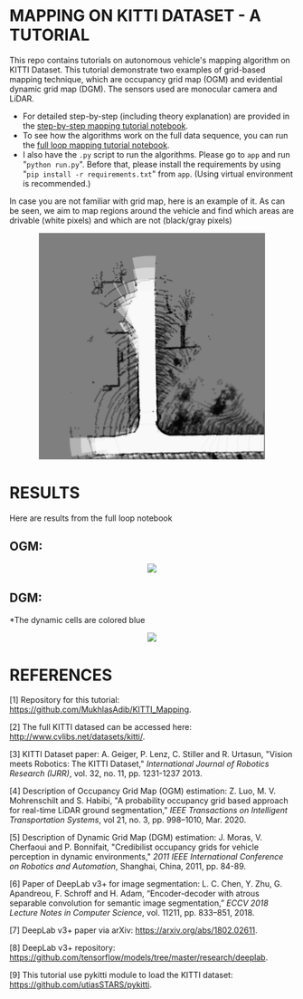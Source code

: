 # MAPPING ON KITTI DATASET - A TUTORIAL

This repo contains tutorials on autonomous vehicle's mapping algorithm on KITTI Dataset. This tutorial demonstrate two examples of grid-based mapping technique, which are occupancy grid map (OGM) and evidential dynamic grid map (DGM). The sensors used are monocular camera and LiDAR.
- For detailed step-by-step (including theory explanation) are provided in the [step-by-step mapping tutorial notebook](https://github.com/MukhlasAdib/KITTI_Mapping/blob/main/KITTI_Mapping_Tutorial_Step_by_step.ipynb).
- To see how the algorithms work on the full data sequence, you can run the [full loop mapping tutorial notebook](https://github.com/MukhlasAdib/KITTI_Mapping/blob/main/KITTI_Mapping_Tutorial_Full_Loop.ipynb).
- I also have the `.py` script to run the algorithms. Please go to `app` and run "`python run.py`". Before that, please install the requirements by using "`pip install -r requirements.txt`" from `app`. (Using virtual environment is recommended.)

In case you are not familiar with grid map, here is an example of it. As can be seen, we aim to map regions around the vehicle and find which areas are drivable (white pixels) and which are not (black/gray pixels)

<center><img src="https://github.com/MukhlasAdib/KITTI_Mapping/blob/main/figures/2_0_3443.png?raw=true" width=400px></center>

# RESULTS

Here are results from the full loop notebook

## OGM:

<center><img src="https://github.com/MukhlasAdib/KITTI_Mapping/blob/main/figures/results_ogm_min.gif?raw=true" width=800px></center>

## DGM:

\*The dynamic cells are colored blue 

<center><img src="https://github.com/MukhlasAdib/KITTI_Mapping/blob/main/figures/results_dgm.gif?raw=true" width=800px></center>

# REFERENCES

[1] Repository for this tutorial: https://github.com/MukhlasAdib/KITTI_Mapping.

[2] The full KITTI datased can be accessed here: http://www.cvlibs.net/datasets/kitti/.

[3] KITTI Dataset paper: A. Geiger, P. Lenz, C. Stiller and R. Urtasun, "Vision meets Robotics: The KITTI Dataset," *International Journal of Robotics Research (IJRR)*, vol. 32, no. 11, pp. 1231-1237 2013.

[4] Description of Occupancy Grid Map (OGM) estimation: Z. Luo, M. V. Mohrenschilt and S. Habibi, "A probability occupancy grid based approach for real-time LiDAR ground segmentation," *IEEE Transactions on Intelligent Transportation Systems*, vol 21, no. 3, pp. 998–1010, Mar. 2020.

[5] Description of Dynamic Grid Map (DGM) estimation: J. Moras, V. Cherfaoui and P. Bonnifait, "Credibilist occupancy grids for vehicle perception in dynamic environments," *2011 IEEE International Conference on Robotics and Automation*, Shanghai, China, 2011, pp. 84-89.

[6] Paper of DeepLab v3+ for image segmentation: L. C. Chen, Y. Zhu, G. Apandreou, F. Schroff and H. Adam, “Encoder-decoder with atrous separable convolution for semantic image segmentation,” *ECCV 2018 Lecture Notes in Computer Science*, vol. 11211, pp. 833–851, 2018.

[7] DeepLab v3+ paper via arXiv: https://arxiv.org/abs/1802.02611.

[8] DeepLab v3+ repository: https://github.com/tensorflow/models/tree/master/research/deeplab.

[9] This tutorial use pykitti module to load the KITTI dataset: https://github.com/utiasSTARS/pykitti.
